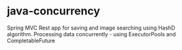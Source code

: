 # java-concurrency
Spring MVC Rest app for saving and image searching using HashD algorithm. Processing data concurrently - using ExecutorPools and CompletableFuture
